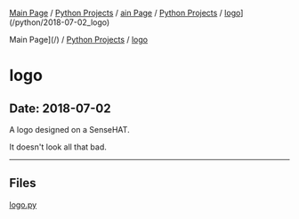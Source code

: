 [Main Page](/) / [Python Projects](/python) / [ain Page](/) / [Python Projects](/python) / [logo](/python/2018-07-02_logo)](/python/2018-07-02_logo)

Main Page](/) / [Python Projects](/python) / [logo](/python/2018-07-02_logo)

# logo

## Date: 2018-07-02

A logo designed on a SenseHAT. 

It doesn't look all that bad.

-----

## Files

[logo.py](logo.py)